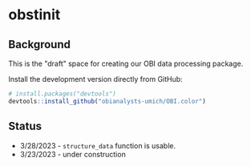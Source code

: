 # obstinit

## Background

This is the "draft" space for creating our OBI data processing package.

Install the development version directly from GitHub:

``` r
# install.packages("devtools")
devtools::install_github("obianalysts-umich/OBI.color")
```

## Status

* 3/28/2023 - `structure_data` function is usable. 
* 3/23/2023 - under construction

